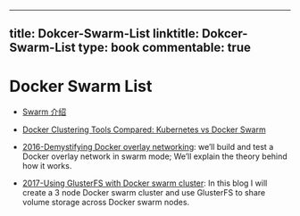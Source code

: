 
---
title: Dokcer-Swarm-List
linktitle: Dokcer-Swarm-List
type: book
commentable: true
---

# Docker Swarm List

- [Swarm 介绍](http://blog.csdn.net/wangtaoking1/article/details/46731913)

- [Docker Clustering Tools Compared: Kubernetes vs Docker Swarm](http://technologyconversations.com/2015/11/04/docker-clustering-tools-compared-kubernetes-vs-docker-swarm/)

- [2016-Demystifying Docker overlay networking](http://blog.nigelpoulton.com/demystifying-docker-overlay-networking/): we’ll build and test a Docker overlay network in swarm mode; We’ll explain the theory behind how it works.

- [2017-Using GlusterFS with Docker swarm cluster](http://embaby.com/blog/using-glusterfs-docker-swarm-cluster/): In this blog I will create a 3 node Docker swarm cluster and use GlusterFS to share volume storage across Docker swarm nodes.

    